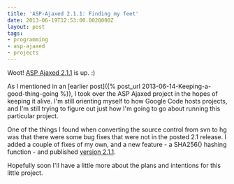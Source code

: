 ```yaml
---
title: 'ASP-Ajaxed 2.1.1: Finding my feet'
date: 2013-06-19T12:53:00.0020000Z
layout: post
tags:
- programming
- asp-ajaxed
- projects
---
```


Woot! [ASP Ajaxed 2.1.1](https://code.google.com/p/asp-ajaxed/downloads/detail?name=asp-ajaxed_v2.1.1.zip) is up. :)

As I mentioned in an [earlier post]({% post_url 2013-06-14-Keeping-a-good-thing-going %}), I took over the ASP Ajaxed project in the hopes of keeping it alive. I'm still orienting myself to how Google Code hosts projects, and I'm still trying to figure out just how I'm going to go about running this particular project.

One of the things I found when converting the source control from svn to hg was that there were some bug fixes that were not in the posted 2.1 release. I added a couple of fixes of my own, and a new feature - a SHA256() hashing function - and published [version 2.1.1](https://code.google.com/p/asp-ajaxed/downloads/detail?name=asp-ajaxed_v2.1.1.zip).

Hopefully soon I'll have a little more about the plans and intentions for this little project.